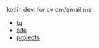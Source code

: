 kotlin dev. for cv dm/email me

- [tg](https://t.me/demnometa)
- [site](https://demndevel.github.io)
- [projects](https://demndevel.github.io/projects/)
